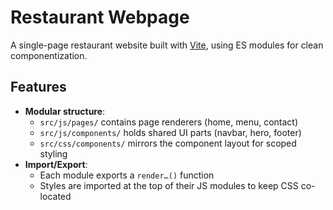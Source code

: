 # Restaurant Webpage

A single-page restaurant website built with [Vite](https://vitejs.dev/), using ES modules for clean componentization.

## Features

- **Modular structure**:  
  - `src/js/pages/` contains page renderers (home, menu, contact)  
  - `src/js/components/` holds shared UI parts (navbar, hero, footer)  
  - `src/css/components/` mirrors the component layout for scoped styling  
- **Import/Export**:  
  - Each module exports a `render…()` function  
  - Styles are imported at the top of their JS modules to keep CSS co-located  
